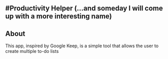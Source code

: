 #Productivity Helper
(...and someday I will come up with a more interesting name)
-
About
-
This app, inspired by Google Keep, is a simple tool that allows the user to create multiple to-do lists